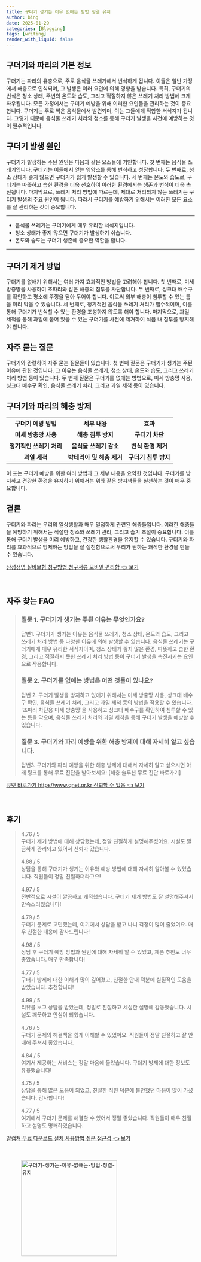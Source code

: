 ```yaml
---
title: 구더기 생기는 이유 없애는 방법 청결 유지
author: bing
date: 2025-01-29
categories: [Blogging]
tags: [writing]
render_with_liquid: false
---
```



<h2 id='구더기와_파리의_기본_정보'>구더기와 파리의 기본 정보</h2>

<p>구더기는 파리의 유충으로, 주로 음식물 쓰레기에서 번식하게 됩니다. 이들은 일반 가정에서 해충으로 인식되며, 그 발생은 여러 요인에 의해 영향을 받습니다. 특히, 구더기의 번식은 청소 상태, 주변의 온도와 습도, 그리고 적절하지 않은 쓰레기 처리 방법에 크게 좌우됩니다. 모든 가정에서는 구더기 예방을 위해 이러한 요인들을 관리하는 것이 중요합니다. 구더기는 주로 썩은 음식물에서 발견되며, 이는 그들에게 적합한 서식지가 됩니다. 그렇기 때문에 음식물 쓰레기 처리와 청소를 통해 구더기 발생을 사전에 예방하는 것이 필수적입니다.</p>

<h2 id='구더기_발생원인'>구더기 발생 원인</h2>

<p>구더기가 발생하는 주된 원인은 다음과 같은 요소들에 기인합니다. 첫 번째는 음식물 쓰레기입니다. 구더기는 이들에서 얻는 영양소를 통해 번식하고 성장합니다. 두 번째로, 청소 상태가 좋지 않으면 구더기가 쉽게 발생할 수 있습니다. 세 번째는 온도와 습도로, 구더기는 따뜻하고 습한 환경을 더욱 선호하여 이러한 환경에서는 생존과 번식이 더욱 촉진됩니다. 마지막으로, 쓰레기 처리 방법에 따르는데, 제대로 처리되지 않는 쓰레기는 구더기 발생의 주요 원인이 됩니다. 따라서 구더기를 예방하기 위해서는 이러한 모든 요소를 잘 관리하는 것이 중요합니다.</p>

<hr />

<ul>
    <li>음식물 쓰레기는 구더기에게 매우 유리한 서식지입니다.</li>
    <li>청소 상태가 좋지 않으면 구더기가 발생하기 쉬습니다.</li>
    <li>온도와 습도는 구더기 생존에 중요한 역할을 합니다.</li>
</ul>

<hr />

<h2 id='구더기_제거_방법'>구더기 제거 방법</h2>

<p>구더기를 없애기 위해서는 여러 가지 효과적인 방법을 고려해야 합니다. 첫 번째로, 미세 방충망을 사용하여 초파리와 같은 해충의 침투를 차단합니다. 두 번째로, 싱크대 배수구를 확인하고 평소에 뚜껑을 닫아 두어야 합니다. 이로써 외부 해충이 침투할 수 있는 틈을 미리 막을 수 있습니다. 세 번째로, 정기적인 음식물 쓰레기 처리가 필수적이며, 이를 통해 구더기가 번식할 수 있는 환경을 조성하지 않도록 해야 합니다. 마지막으로, 과일 세척을 통해 과일에 붙어 있을 수 있는 구더기를 사전에 제거하여 식품 내 침투를 방지해야 합니다.</p>

<h2 id='자주_묻는_질문'>자주 묻는 질문</h2>

<p>구더기와 관련하여 자주 묻는 질문들이 있습니다. 첫 번째 질문은 구더기가 생기는 주된 이유에 관한 것입니다. 그 이유는 음식물 쓰레기, 청소 상태, 온도와 습도, 그리고 쓰레기 처리 방법 등이 있습니다. 두 번째 질문은 구더기를 없애는 방법으로, 미세 방충망 사용, 싱크대 배수구 확인, 음식물 쓰레기 처리, 그리고 과일 세척 등이 있습니다.</p>

<h2 id='구더기와_파리의_해충_방제'>구더기와 파리의 해충 방제</h2>

<table>
    <tr>
        <td style="text-align: center; height: 17px;"><b>구더기 예방 방법</b></td>
        <td style="text-align: center; height: 17px;"><b>세부 내용</b></td>
        <td style="text-align: center; height: 17px;"><b>효과</b></td>
    </tr>
    <tr>
        <td style="text-align: center; height: 17px;"><b>미세 방충망 사용</b></td>
        <td style="text-align: center; height: 17px;"><b>해충 침투 방지</b></td>
        <td style="text-align: center; height: 17px;"><b>구더기 차단</b></td>
    </tr>
    <tr>
        <td style="text-align: center; height: 17px;"><b>정기적인 쓰레기 처리</b></td>
        <td style="text-align: center; height: 17px;"><b>음식물 쓰레기 감소</b></td>
        <td style="text-align: center; height: 17px;"><b>번식 환경 제거</b></td>
    </tr>
    <tr>
        <td style="text-align: center; height: 17px;"><b>과일 세척</b></td>
        <td style="text-align: center; height: 17px;"><b>박테리아 및 해충 제거</b></td>
        <td style="text-align: center; height: 17px;"><b>구더기 침투 방지</b></td>
    </tr>
</table>

<p>이 표는 구더기 예방을 위한 여러 방법과 그 세부 내용을 요약한 것입니다. 구더기를 방지하고 건강한 환경을 유지하기 위해서는 위와 같은 방지책들을 실천하는 것이 매우 중요합니다.</p>

<h2 id='결론'>결론</h2>

<p>구더기와 파리는 우리의 일상생활과 매우 밀접하게 관련된 해충들입니다. 이러한 해충들을 예방하기 위해서는 적절한 청소와 쓰레기 관리, 그리고 습기 조절이 중요합니다. 이를 통해 구더기 발생을 미리 예방하고, 건강한 생활환경을 유지할 수 있습니다. 구더기와 파리를 효과적으로 방제하는 방법을 잘 실천함으로써 우리가 원하는 쾌적한 환경을 만들 수 있습니다.</p>


<p><a class="click-button" title="삼성생명 실비보험 청구방법 청구서류 모바일 편리함" href="https://aptwhite.github.io/posts/%EC%82%BC%EC%84%B1%EC%83%9D%EB%AA%85-%EC%8B%A4%EB%B9%84%EB%B3%B4%ED%97%98-%EC%B2%AD%EA%B5%AC%EB%B0%A9%EB%B2%95-%EC%B2%AD%EA%B5%AC%EC%84%9C%EB%A5%98-%EB%AA%A8%EB%B0%94%EC%9D%BC-%ED%8E%B8%EB%A6%AC%ED%95%A8/" rel="dofollow">삼성생명 실비보험 청구방법 청구서류 모바일 편리함 👈 보기</a></p><br>
<h2 id='자주_찾는_FAQ'>자주 찾는 FAQ</h2>
<div itemscope="" itemtype="https://schema.org/FAQPage"> 
<blockquote> 
<div itemscope="" itemprop="mainEntity" itemtype="https://schema.org/Question"> 
<h3 itemprop="name">질문 1. 구더기가 생기는 주된 이유는 무엇인가요?</h3> 
<div itemscope="" itemprop="acceptedAnswer" itemtype="https://schema.org/Answer"> 
<span itemprop="text"> 
<p>답변1. 구더기가 생기는 이유는 음식물 쓰레기, 청소 상태, 온도와 습도, 그리고 쓰레기 처리 방법 등 다양한 이유에 의해 발생할 수 있습니다. 음식물 쓰레기는 구더기에게 매우 유리한 서식지이며, 청소 상태가 좋지 않은 환경, 따뜻하고 습한 환경, 그리고 적절하지 못한 쓰레기 처리 방법 등이 구더기 발생을 촉진시키는 요인으로 작용합니다.</p> 
</span> 
</div> 
</div> 

<div itemscope="" itemprop="mainEntity" itemtype="https://schema.org/Question"> 
<h3 itemprop="name">질문 2. 구더기를 없애는 방법은 어떤 것들이 있나요?</h3> 
<div itemscope="" itemprop="acceptedAnswer" itemtype="https://schema.org/Answer"> 
<span itemprop="text"> 
<p>답변 2. 구더기 발생을 방지하고 없애기 위해서는 미세 방충망 사용, 싱크대 배수구 확인, 음식물 쓰레기 처리, 그리고 과일 세척 등의 방법을 적용할 수 있습니다. '초파리 차단용 미세 방충망'을 사용하고 싱크대 배수구를 확인하여 침투할 수 있는 틈을 막으며, 음식물 쓰레기 처리와 과일 세척을 통해 구더기 발생을 예방할 수 있습니다.</p> 
</span> 
</div> 
</div> 

<div itemscope="" itemprop="mainEntity" itemtype="https://schema.org/Question"> 
<h3 itemprop="name">질문 3. 구더기와 파리 예방을 위한 해충 방제에 대해 자세히 알고 싶습니다.</h3> 
<div itemscope="" itemprop="acceptedAnswer" itemtype="https://schema.org/Answer"> 
<span itemprop="text"> 
<p>답변3. 구더기와 파리 예방을 위한 해충 방제에 대해서 자세히 알고 싶으시면 아래 링크를 통해 무료 진단을 받아보세요: [해충 솔루션 무료 진단 바로가기]</p> 
</span> 
</div> 
</div> 
</blockquote> 
</div>
<p><a class="click-button" title="큐넷 바로가기 https//www.qnet.or.kr 신뢰할 수 있음" href="https://aptwhite.github.io/posts/%ED%81%90%EB%84%B7-%EB%B0%94%EB%A1%9C%EA%B0%80%EA%B8%B0-httpswww.qnet.or.kr-%EC%8B%A0%EB%A2%B0%ED%95%A0-%EC%88%98-%EC%9E%88%EC%9D%8C/" rel="dofollow">큐넷 바로가기 https//www.qnet.or.kr 신뢰할 수 있음 👈 보기</a></p><br>
<h2 id='후기'>후기</h2>
<div itemscope itemtype="https://schema.org/Product">
  <blockquote>
  <div itemprop="review" itemscope itemtype="https://schema.org/Review">
      <div itemprop="reviewRating" itemscope itemtype="https://schema.org/Rating"> <span itemprop="ratingValue">4.76</span> / <span itemprop="bestRating">5</span> </div>
      <span itemprop="reviewBody">구더기 제거 방법에 대해 상담했는데, 정말 친절하게 설명해주셨어요. 시설도 깔끔하게 관리되고 있어서 신뢰가 갔습니다.</span>
  </div>
  <br>
  <div itemprop="review" itemscope itemtype="https://schema.org/Review">
      <div itemprop="reviewRating" itemscope itemtype="https://schema.org/Rating"> <span itemprop="ratingValue">4.88</span> / <span itemprop="bestRating">5</span> </div>
      <span itemprop="reviewBody">상담을 통해 구더기가 생기는 이유와 예방 방법에 대해 자세히 알아볼 수 있었습니다. 직원들이 정말 친절하더라고요!</span>
  </div>
  <br>
  <div itemprop="review" itemscope itemtype="https://schema.org/Review">
      <div itemprop="reviewRating" itemscope itemtype="https://schema.org/Rating"> <span itemprop="ratingValue">4.97</span> / <span itemprop="bestRating">5</span> </div>
      <span itemprop="reviewBody">전반적으로 시설이 깔끔하고 쾌적했습니다. 구더기 제거 방법도 잘 설명해주셔서 만족스러웠습니다!</span>
  </div>
  <br>
  <div itemprop="review" itemscope itemtype="https://schema.org/Review">
      <div itemprop="reviewRating" itemscope itemtype="https://schema.org/Rating"> <span itemprop="ratingValue">4.79</span> / <span itemprop="bestRating">5</span> </div>
      <span itemprop="reviewBody">구더기 문제로 고민했는데, 여기에서 상담을 받고 나니 걱정이 많이 줄었어요. 매우 친절한 대응에 감사드립니다!</span>
  </div>
  <br>
  <div itemprop="review" itemscope itemtype="https://schema.org/Review">
      <div itemprop="reviewRating" itemscope itemtype="https://schema.org/Rating"> <span itemprop="ratingValue">4.98</span> / <span itemprop="bestRating">5</span> </div>
      <span itemprop="reviewBody">상담 후 구더기 예방 방법과 원인에 대해 자세히 알 수 있었고, 제품 추천도 너무 좋았습니다. 매우 만족합니다!</span>
  </div>
  <br>
  <div itemprop="review" itemscope itemtype="https://schema.org/Review">
      <div itemprop="reviewRating" itemscope itemtype="https://schema.org/Rating"> <span itemprop="ratingValue">4.77</span> / <span itemprop="bestRating">5</span> </div>
      <span itemprop="reviewBody">구더기 방제에 대한 이해가 많이 깊어졌고, 친절한 안내 덕분에 실질적인 도움을 받았습니다. 추천합니다!</span>
  </div>
  <br>
  <div itemprop="review" itemscope itemtype="https://schema.org/Review">
      <div itemprop="reviewRating" itemscope itemtype="https://schema.org/Rating"> <span itemprop="ratingValue">4.99</span> / <span itemprop="bestRating">5</span> </div>
      <span itemprop="reviewBody">리뷰를 보고 상담을 받았는데, 정말로 친절하고 세심한 설명에 감동했습니다. 시설도 깨끗하고 안심이 되었습니다.</span>
  </div>
  <br>
  <div itemprop="review" itemscope itemtype="https://schema.org/Review">
      <div itemprop="reviewRating" itemscope itemtype="https://schema.org/Rating"> <span itemprop="ratingValue">4.76</span> / <span itemprop="bestRating">5</span> </div>
      <span itemprop="reviewBody">구더기 문제의 해결책을 쉽게 이해할 수 있었어요. 직원들이 정말 친절하고 잘 안내해 주셔서 좋았습니다.</span>
  </div>
  <br>
  <div itemprop="review" itemscope itemtype="https://schema.org/Review">
      <div itemprop="reviewRating" itemscope itemtype="https://schema.org/Rating"> <span itemprop="ratingValue">4.84</span> / <span itemprop="bestRating">5</span> </div>
      <span itemprop="reviewBody">여기서 제공하는 서비스는 정말 마음에 들었습니다. 구더기 방제에 대한 정보도 유용했습니다!</span>
  </div>
  <br>
  <div itemprop="review" itemscope itemtype="https://schema.org/Review">
      <div itemprop="reviewRating" itemscope itemtype="https://schema.org/Rating"> <span itemprop="ratingValue">4.75</span> / <span itemprop="bestRating">5</span> </div>
      <span itemprop="reviewBody">상담을 통해 많은 도움이 되었고, 친절한 직원 덕분에 불안했던 마음이 많이 가셨습니다. 감사합니다!</span>
  </div>
  <br>
  <div itemprop="review" itemscope itemtype="https://schema.org/Review">
      <div itemprop="reviewRating" itemscope itemtype="https://schema.org/Rating"> <span itemprop="ratingValue">4.77</span> / <span itemprop="bestRating">5</span> </div>
      <span itemprop="reviewBody">여기에서 구더기 문제를 해결할 수 있어서 정말 좋았습니다. 직원들이 매우 친절하고 설명도 명쾌하였습니다.</span>
  </div>
  </blockquote>
</div>
<p><a class="click-button" title="알캡쳐 무료 다운로드 설치 사용방법 쉬운 접근성" href="https://aptwhite.github.io/posts/%EC%95%8C%EC%BA%A1%EC%B3%90-%EB%AC%B4%EB%A3%8C-%EB%8B%A4%EC%9A%B4%EB%A1%9C%EB%93%9C-%EC%84%A4%EC%B9%98-%EC%82%AC%EC%9A%A9%EB%B0%A9%EB%B2%95-%EC%89%AC%EC%9A%B4-%EC%A0%91%EA%B7%BC%EC%84%B1/" rel="dofollow">알캡쳐 무료 다운로드 설치 사용방법 쉬운 접근성 👈 보기</a></p><br>
<figure class="image"><img src="https://aptwhite.github.io/assets/img/thumbnail/구더기-생기는-이유-없애는-방법-청결-유지.webp" alt="구더기-생기는-이유-없애는-방법-청결-유지" width="256" height="256"></figure>